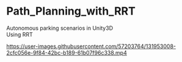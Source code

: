 # Path_Planning_with_RRT
  
Autonomous parking scenarios in Unity3D  
Using RRT

https://user-images.githubusercontent.com/57203764/131953008-2cfc056e-9f84-42bc-b189-61b07f96c338.mp4
